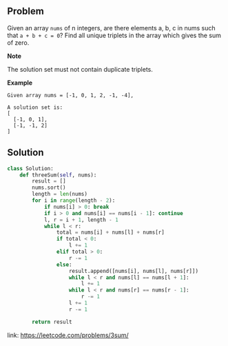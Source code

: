 ## Problem
Given an array `nums` of n integers, are there elements a, b, c in nums such that `a + b + c = 0`? Find all unique triplets in the array which gives the sum of zero.

**Note**

The solution set must not contain duplicate triplets.

**Example**
```
Given array nums = [-1, 0, 1, 2, -1, -4],

A solution set is:
[
  [-1, 0, 1],
  [-1, -1, 2]
]
```
## Solution
```python
class Solution:
    def threeSum(self, nums):
        result = []
        nums.sort()
        length = len(nums)
        for i in range(length - 2):
            if nums[i] > 0: break
            if i > 0 and nums[i] == nums[i - 1]: continue
            l, r = i + 1, length - 1
            while l < r:
                total = nums[i] + nums[l] + nums[r]
                if total < 0:
                    l += 1
                elif total > 0:
                    r -= 1
                else:
                    result.append([nums[i], nums[l], nums[r]])
                    while l < r and nums[l] == nums[l + 1]:
                        l += 1
                    while l < r and nums[r] == nums[r - 1]:
                        r -= 1
                    l += 1
                    r -= 1

        return result
```

link: https://leetcode.com/problems/3sum/

